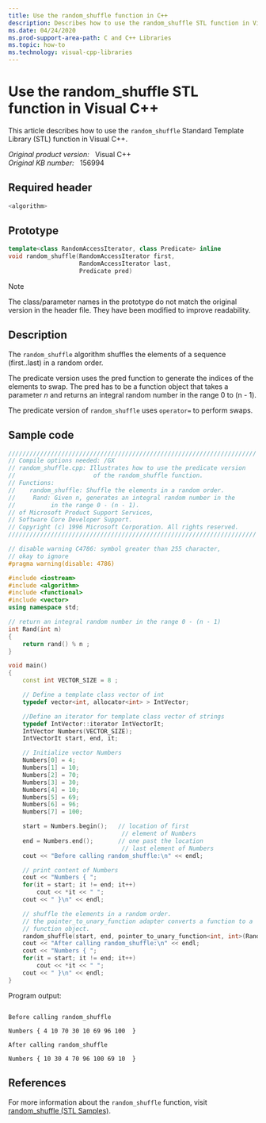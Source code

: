 ```yaml
---
title: Use the random_shuffle function in C++
description: Describes how to use the random_shuffle STL function in Visual C++. Includes a code sample that demonstrates how to do the task.
ms.date: 04/24/2020
ms.prod-support-area-path: C and C++ Libraries
ms.topic: how-to
ms.technology: visual-cpp-libraries
---
```

# Use the random_shuffle STL function in Visual C++

This article describes how to use the `random_shuffle` Standard Template Library (STL) function in Visual C++.

_Original product version:_ &nbsp; Visual C++  
_Original KB number:_ &nbsp; 156994

## Required header

```cpp
<algorithm>
```

## Prototype

```cpp
template<class RandomAccessIterator, class Predicate> inline
void random_shuffle(RandomAccessIterator first,
                    RandomAccessIterator last,
                    Predicate pred)
```

> [!NOTE]
> The class/parameter names in the prototype do not match the original version in the header file. They have been modified to improve readability.

## Description

The `random_shuffle` algorithm shuffles the elements of a sequence (first..last) in a random order.

The predicate version uses the pred function to generate the indices of the elements to swap. The pred has to be a function object that takes a parameter *n* and returns an integral random number in the range 0 to (n - 1).

The predicate version of `random_shuffle` uses `operator=` to perform swaps.

## Sample code

```cpp
//////////////////////////////////////////////////////////////////////
// Compile options needed: /GX
// random_shuffle.cpp: Illustrates how to use the predicate version
//                      of the random_shuffle function.
// Functions:
//    random_shuffle: Shuffle the elements in a random order.
//     Rand: Given n, generates an integral random number in the
//          in the range 0 - (n - 1).
// of Microsoft Product Support Services,
// Software Core Developer Support.
// Copyright (c) 1996 Microsoft Corporation. All rights reserved.
//////////////////////////////////////////////////////////////////////

// disable warning C4786: symbol greater than 255 character,
// okay to ignore
#pragma warning(disable: 4786)

#include <iostream>
#include <algorithm>
#include <functional>
#include <vector>
using namespace std;

// return an integral random number in the range 0 - (n - 1)
int Rand(int n)
{
    return rand() % n ;
}

void main()
{
    const int VECTOR_SIZE = 8 ;

    // Define a template class vector of int
    typedef vector<int, allocator<int> > IntVector;

    //Define an iterator for template class vector of strings
    typedef IntVector::iterator IntVectorIt;
    IntVector Numbers(VECTOR_SIZE);
    IntVectorIt start, end, it;

    // Initialize vector Numbers
    Numbers[0] = 4;
    Numbers[1] = 10;
    Numbers[2] = 70;
    Numbers[3] = 30;
    Numbers[4] = 10;
    Numbers[5] = 69;
    Numbers[6] = 96;
    Numbers[7] = 100;

    start = Numbers.begin();   // location of first
                                // element of Numbers
    end = Numbers.end();       // one past the location
                                // last element of Numbers
    cout << "Before calling random_shuffle:\n" << endl;

    // print content of Numbers
    cout << "Numbers { ";
    for(it = start; it != end; it++)
        cout << *it << " ";
    cout << " }\n" << endl;

    // shuffle the elements in a random order.
    // the pointer_to_unary_function adapter converts a function to a
    // function object.
    random_shuffle(start, end, pointer_to_unary_function<int, int>(Rand));
    cout << "After calling random_shuffle:\n" << endl;
    cout << "Numbers { ";
    for(it = start; it != end; it++)
        cout << *it << " ";
    cout << " }\n" << endl;
}
```

Program output:

```console

Before calling random_shuffle

Numbers { 4 10 70 30 10 69 96 100  }

After calling random_shuffle

Numbers { 10 30 4 70 96 100 69 10  }
```

## References

For more information about the `random_shuffle` function, visit [random_shuffle (STL Samples)](/previous-versions/visualstudio/visual-studio-2010/6zyd6ahz(v%3dvs.100)).

